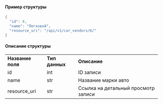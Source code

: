 #### Пример структуры

```java
{
  "id": 6,
  "name": "Легковой",
  "resource_uri": "/api/v1/car_vendors/6/"
}
```

#### Описание структуры

|     |     |     |
| --- | --- | --- |
| **Название поля** | **Тип данных** | **Описание** |
| id  | int | ID записи |
| name | str | Название марки авто |
| resource_uri | str | Ссылка на детальный просмотр записи |